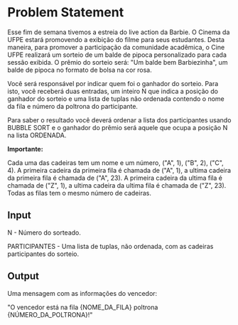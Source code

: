 # Problem Statement

Esse fim de semana tivemos a estreia do live action da Barbie. O Cinema da UFPE estará promovendo a exibição do filme para seus estudantes. Desta maneira, para promover a participação da comunidade acadêmica, o Cine UFPE realizará um sorteio de um balde de pipoca personalizado para cada sessão exibida. O prêmio do sorteio será: "Um balde bem Barbiezinha", um balde de pipoca no formato de bolsa na cor rosa.

Você será responsável por indicar quem foi o ganhador do sorteio. Para isto, você receberá duas entradas, um inteiro N que indica a posição do ganhador do sorteio e uma lista de tuplas não ordenada contendo o nome da fila e número da poltrona do participante.

Para saber o resultado você deverá ordenar a lista dos participantes usando BUBBLE SORT e o ganhador do prêmio será aquele que ocupa a posição N na lista ORDENADA.

**Importante:**

Cada uma das cadeiras tem um nome e um número, ("A", 1), ("B", 2), ("C", 4).
A primeira cadeira da primeira fila é chamada de ("A", 1), a ultima cadeira da primeira fila é chamada de ("A", 23). A primeira cadeira da ultima fila é chamada de ("Z", 1), a ultima cadeira da ultima fila é chamada de ("Z", 23).
Todas as filas tem o mesmo número de cadeiras.
## Input

N - Número do sorteado.

PARTICIPANTES - Uma lista de tuplas, não ordenada, com as cadeiras participantes do sorteio.

## Output

Uma mensagem com as informações do vencedor:

"O vencedor está na fila {NOME_DA_FILA} poltrona {NÚMERO_DA_POLTRONA}!"

